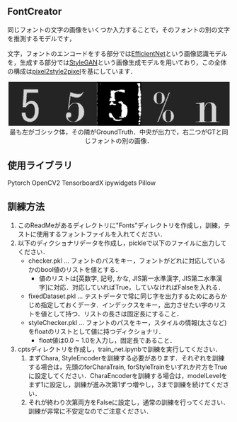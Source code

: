 ## FontCreator
同じフォントの文字の画像をいくつか入力することで，そのフォントの別の文字を推測するモデルです，


文字，フォントのエンコードをする部分では[EfficientNet](https://arxiv.org/abs/1905.11946)という画像認識モデルを，生成する部分では[StyleGAN](https://arxiv.org/abs/1812.04948)という画像生成モデルを用いており，この全体の構成は[pixel2style2pixel](https://arxiv.org/abs/2008.00951)を基にしています．

<div align="center">
    <img src="example.png">
    最も左がゴシック体，その隣がGroundTruth．中央が出力で，右二つがGTと同じフォントの別の画像．
</div>

## 使用ライブラリ
Pytorch
OpenCV2
TensorboardX
ipywidgets
Pillow


## 訓練方法
1. このReadMeがあるディレクトリに"Fonts"ディレクトリを作成し，訓練，テストに使用するフォントファイルを入れてください．
1. 以下のディクショナリデータを作成し，pickleで以下のファイルに出力してください．
    - checker.pkl ... フォントのパスをキー，フォントがどれに対応しているかのbool値のリストを値とする．
        - 値のリストは[英数字, 記号, かな, JIS第一水準漢字, JIS第二水準漢字]に対応．対応していればTrue，していなければFalseを入れる．
    - fixedDataset.pkl ... テストデータで常に同じ字を出力するためにあらかじめ指定しておくデータ．インデックスをキー，出力させたい字のリストを値として持つ．リストの長さは固定長にすること．
    - styleChecker.pkl ... フォントのパスをキー，スタイルの情報(太さなど)をfloatのリストとして値に持つディクショナリ．
        - float値は0.0 ~ 1.0を入力し，固定長であること．
1. cptsディレクトリを作成し，train_net.ipynbで訓練を実行してください．
    1. まずChara, StyleEncoderを訓練する必要があります．それぞれを訓練する場合は，先頭のforCharaTrain, forStyleTrainをいずれか片方をTrueに設定してください．CharaEncoderを訓練する場合は，modelLevelをまず1に設定し，訓練が進み次第1ずつ増やし，3まで訓練を続けてください．
    1. それが終わり次第両方をFalseに設定し，通常の訓練を行ってください．訓練が非常に不安定なのでご注意ください．


